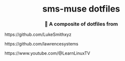 <h1 align="center"> sms-muse dotfiles</h1>
<h3 align="center"> 🎁 A composite of dotfiles from</h3>

<p aligh="left"> <p id="anchor"> https://github.com/LukeSmithxyz</p>
<p aligh="left"> <p id="anchor"> https://github.com/lawrencesystems</p>
<p aligh="left"> <p id="anchor"> https://www.youtube.com/@LearnLinuxTV</p>

